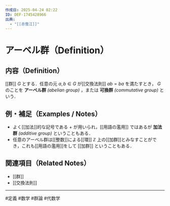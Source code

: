 ```yaml
---
作成日: 2025-04-24 02:22
ID: DEF-1745428966
出典:
  - "[[赤雪江]]"
---
```


# アーベル群（Definition）

## 内容（Definition）

[[群]] $G$ とする．任意の元 $a,b \in G$ が[[交換法則]] $ab = ba$ を満たすとき， $G$ のことを **アーベル群** *(abelian group)* ，または **可換群** *(commutative group)* という．

## 例・補足（Examples / Notes）

- よく[[加法]]的な記号である $+$ が用いられ，[[用語の濫用]] ではあるが **加法群** *(additive group)* ということもある．
- 任意のアーベル群は[[整数]]による[[環]] $\mathbb{Z}$ 上の[[加群]]とみなすことができ，これも[[用語の濫用]]をして [[加群]] ということもある．

## 関連項目（Related Notes）

- [[群]]
- [[交換法則]]

---
#定義 #数学 #群論 #代数学 